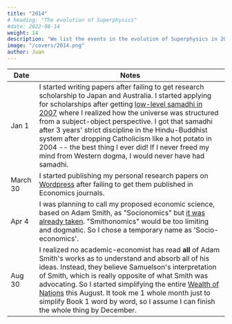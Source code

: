 ```yaml
---
title: "2014"
# heading: "The evolution of Superphysics"
#date: 2022-08-14
weight: 14
description: "We list the events in the evolution of Superphysics in 2015"
image: "/covers/2014.png"
author: Juan
---
```



Date | Notes
--- | ---
Jan 1 | I started writing papers after failing to get research scholarship to Japan and Australia. I started applying for scholarships after getting [low-level samadhi in 2007](https://henrosan.blogspot.com/2007/10/salvation-versus-liberation.html) where I realized how the universe was structured from a subject-object perspective. I got that samadhi after 3 years' strict discipline in the Hindu-Buddhist system after dropping Catholicism like a hot potato in 2004 -- the best thing I ever did! If I never freed my mind from Western dogma, I would never have had samadhi. 
March 30 | I started publishing my personal research papers on [Wordpress](https://socioecons.wordpress.com/) after failing to get them published in Economics journals. 
Apr 4 | I was planning to call my proposed economic science, based on Adam Smith, as "Socionomics" but [it was already taken](https://www.investopedia.com/terms/s/socionomics.asp). "Smithonomics" would be too limiting and dogmatic. So I chose a temporary name as 'Socio-economics'.
Aug 30 | I realized no academic-economist has read **all** of Adam Smith's works as to understand and absorb all of his ideas. Instead, they believe Samuelson's interpretation of Smith, which is really opposite of what Smith was advocating. So I started simplifying the entire [Wealth of Nations](/research/smith/wealth-of-nations) this August. It took me 1 whole month just to simplify Book 1 word by word, so I assume I can finish the whole thing by December. 